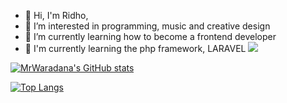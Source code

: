 - 👋 Hi, I'm Ridho,
- 👀 I’m interested in programming, music and creative design
- 🌱 I’m currently learning how to become a frontend developer
- 🏫 I'm currently learning the php framework, LARAVEL <img src="https://laravel.com/img/logomark.min.svg">

<!---
MrWaradana/MrWaradana is a ✨ special ✨ repository because its `README.md` (this file) appears on your GitHub profile.
You can click the Preview link to take a look at your changes.
--->


[![MrWaradana's GitHub stats](https://github-readme-stats.vercel.app/api?username=MrWaradana&hide=prs,issues,contribs&show_icons=true&theme=chartreuse-dark)
](https://github.com/anuraghazra/github-readme-stats)

[![Top Langs](https://github-readme-stats.vercel.app/api/top-langs/?username=MrWaradana&layout=compact&show_icons=true&theme=chartreuse-dark&hide=ruby,shell)](https://github.com/anuraghazra/github-readme-stats)


